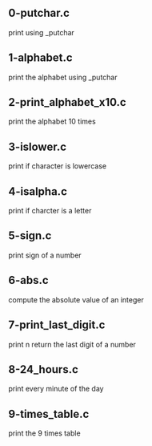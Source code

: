 ## 0-putchar.c

print using _putchar

## 1-alphabet.c

print the alphabet using _putchar

## 2-print_alphabet_x10.c

print the alphabet 10 times

## 3-islower.c

print if character is lowercase

## 4-isalpha.c

print if charcter is a letter

## 5-sign.c

print sign of a number

## 6-abs.c

compute the absolute value of an integer

## 7-print_last_digit.c

print n return the last digit of a number

## 8-24_hours.c

print every minute of the day

## 9-times_table.c

print the 9 times table
